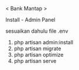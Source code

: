 < Bank Mantap >


Install - Admin Panel

sesuaikan dahulu file .env

1. php artisan admin:install
2. php artisan migrate
3. php artisan optimize
4. php artisan serve

